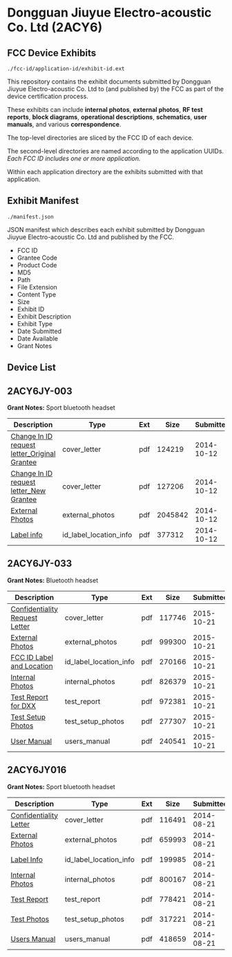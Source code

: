 # Dongguan Jiuyue Electro-acoustic Co. Ltd (2ACY6)
## FCC Device Exhibits

```
./fcc-id/application-id/exhibit-id.ext
```

This repository contains the exhibit documents submitted by Dongguan Jiuyue Electro-acoustic Co. Ltd to (and published by) the FCC as part of the device certification process.

These exhibits can include **internal photos**, **external photos**, **RF test reports**, **block diagrams**, **operational descriptions**, **schematics**, **user manuals**, and various **correspondence**.

The top-level directories are sliced by the FCC ID of each device.

The second-level directories are named according to the application UUIDs. *Each FCC ID includes one or more application.*

Within each application directory are the exhibits submitted with that application. 

## Exhibit Manifest

```
./manifest.json
```

JSON manifest which describes each exhibit submitted by Dongguan Jiuyue Electro-acoustic Co. Ltd and published by the FCC.

- FCC ID
- Grantee Code
- Product Code
- MD5
- Path
- File Extension
- Content Type
- Size
- Exhibit ID
- Exhibit Description
- Exhibit Type
- Date Submitted
- Date Available
- Grant Notes

## Device List
## 2ACY6JY-003
**Grant Notes:** Sport bluetooth headset

| Description | Type | Ext | Size | Submitted | Available |
| ----------- | ---- | --- | ---- | --------- | --------- |
| [Change In ID request letter_Original Grantee](2ACY6JY-003/7231e81a040a11136034aacee7a3c64e/2416112.pdf) | cover_letter | pdf | 124219 | 2014-10-12 | 2014-10-12 |
| [Change In ID request letter_New Grantee](2ACY6JY-003/7231e81a040a11136034aacee7a3c64e/2416113.pdf) | cover_letter | pdf | 127206 | 2014-10-12 | 2014-10-12 |
| [External Photos](2ACY6JY-003/7231e81a040a11136034aacee7a3c64e/2217179.pdf) | external_photos | pdf | 2045842 | 2014-10-12 | 2014-10-12 |
| [Label info](2ACY6JY-003/7231e81a040a11136034aacee7a3c64e/2416115.pdf) | id_label_location_info | pdf | 377312 | 2014-10-12 | 2014-10-12 |
## 2ACY6JY-033
**Grant Notes:** Bluetooth headset

| Description | Type | Ext | Size | Submitted | Available |
| ----------- | ---- | --- | ---- | --------- | --------- |
| [Confidentiality Request Letter](2ACY6JY-033/7fb6cd9ad203c7dae03e069a846da036/2789584.pdf) | cover_letter | pdf | 117746 | 2015-10-21 | 2015-10-21 |
| [External Photos](2ACY6JY-033/7fb6cd9ad203c7dae03e069a846da036/2789585.pdf) | external_photos | pdf | 999300 | 2015-10-21 | 2015-10-21 |
| [FCC ID Label and Location](2ACY6JY-033/7fb6cd9ad203c7dae03e069a846da036/2789587.pdf) | id_label_location_info | pdf | 270166 | 2015-10-21 | 2015-10-21 |
| [Internal Photos](2ACY6JY-033/7fb6cd9ad203c7dae03e069a846da036/2789586.pdf) | internal_photos | pdf | 826379 | 2015-10-21 | 2015-10-21 |
| [Test Report for DXX](2ACY6JY-033/7fb6cd9ad203c7dae03e069a846da036/2789589.pdf) | test_report | pdf | 972381 | 2015-10-21 | 2015-10-21 |
| [Test Setup Photos](2ACY6JY-033/7fb6cd9ad203c7dae03e069a846da036/2789588.pdf) | test_setup_photos | pdf | 277307 | 2015-10-21 | 2015-10-21 |
| [User Manual](2ACY6JY-033/7fb6cd9ad203c7dae03e069a846da036/2789590.pdf) | users_manual | pdf | 240541 | 2015-10-21 | 2015-10-21 |
## 2ACY6JY016
**Grant Notes:** Sport bluetooth headset

| Description | Type | Ext | Size | Submitted | Available |
| ----------- | ---- | --- | ---- | --------- | --------- |
| [Confidentiality Letter](2ACY6JY016/33a0b0505bc55033e6f18a785db10d65/2366197.pdf) | cover_letter | pdf | 116491 | 2014-08-21 | 2014-08-21 |
| [External Photos](2ACY6JY016/33a0b0505bc55033e6f18a785db10d65/2366198.pdf) | external_photos | pdf | 659993 | 2014-08-21 | 2014-08-21 |
| [Label Info](2ACY6JY016/33a0b0505bc55033e6f18a785db10d65/2366200.pdf) | id_label_location_info | pdf | 199985 | 2014-08-21 | 2014-08-21 |
| [Internal Photos](2ACY6JY016/33a0b0505bc55033e6f18a785db10d65/2366199.pdf) | internal_photos | pdf | 800167 | 2014-08-21 | 2014-08-21 |
| [Test Report](2ACY6JY016/33a0b0505bc55033e6f18a785db10d65/2366203.pdf) | test_report | pdf | 778421 | 2014-08-21 | 2014-08-21 |
| [Test Photos](2ACY6JY016/33a0b0505bc55033e6f18a785db10d65/2366202.pdf) | test_setup_photos | pdf | 317221 | 2014-08-21 | 2014-08-21 |
| [Users Manual](2ACY6JY016/33a0b0505bc55033e6f18a785db10d65/2366201.pdf) | users_manual | pdf | 418659 | 2014-08-21 | 2014-08-21 |
